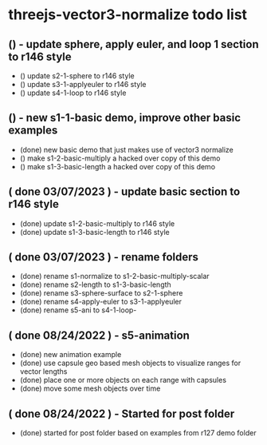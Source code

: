 # threejs-vector3-normalize todo list

## () - update sphere, apply euler, and loop 1 section to r146 style
* () update s2-1-sphere to r146 style
* () update s3-1-applyeuler to r146 style
* () update s4-1-loop to r146 style

## () - new s1-1-basic demo, improve other basic examples
* (done) new basic demo that just makes use of vector3 normalize
* () make s1-2-basic-multiply a hacked over copy of this demo
* () make s1-3-basic-length a hacked over copy of this demo

## ( done 03/07/2023 ) - update basic section to r146 style
* (done) update s1-2-basic-multiply to r146 style
* (done) update s1-3-basic-length to r146 style

## ( done 03/07/2023 ) - rename folders
* (done) rename s1-normalize to s1-2-basic-multiply-scalar
* (done) rename s2-length to s1-3-basic-length
* (done) rename s3-sphere-surface to s2-1-sphere
* (done) rename s4-apply-euler to s3-1-applyeuler
* (done) rename s5-ani to s4-1-loop-

## ( done 08/24/2022 ) - s5-animation
* (done) new animation example 
* (done) use capsule geo based mesh objects to visualize ranges for vector lengths
* (done) place one or more objects on each range with capsules
* (done) move some mesh objects over time

## ( done 08/24/2022 ) - Started for post folder
* (done) started for post folder based on examples from r127 demo folder


